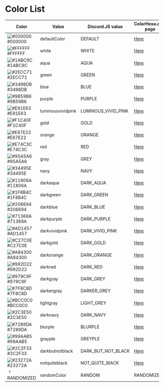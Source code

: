 # Color List

Color | Value | Discord.JS value | ColorHexa.com page
------|-------|------------------|-------------------
![#000000](https://placehold.it/15/000000/000000?text=+) #000000 | defaultColor | DEFAULT | [Here](https://www.colorhexa.com/000000)
![#FFFFFF](https://placehold.it/15/ffffff/000000?text=+) #FFFFFF | white | WHITE | [Here](https://www.colorhexa.com/ffffff)
![#1ABC9C](https://placehold.it/15/1abc9c/000000?text=+) #1ABC9C | aqua | AQUA | [Here](https://www.colorhexa.com/1abc9c)
![#2ECC71](https://placehold.it/15/2ecc71/000000?text=+) #2ECC71 | green | GREEN | [Here](https://www.colorhexa.com/2ecc71)
![#3498DB](https://placehold.it/15/3498db/000000?text=+) #3498DB | blue | BLUE | [Here](https://www.colorhexa.com/3498db)
![#9B59B6](https://placehold.it/15/9b59b6/000000?text=+) #9B59B6 | purple | PURPLE | [Here](https://www.colorhexa.com/9b59b6)
![#E91E63](https://placehold.it/15/e91e63/000000?text=+) #E91E63 | luminousvividpink | LUMINOUS_VIVID_PINK | [Here](https://www.colorhexa.com/e91e63)
![#F1C40F](https://placehold.it/15/f1c40f/000000?text=+) #F1C40F | gold | GOLD | [Here](https://www.colorhexa.com/f1c40f)
![#E67E22](https://placehold.it/15/e67e22/000000?text=+) #E67E22 | orange | ORANGE | [Here](https://www.colorhexa.com/e67e22)
![#E74C3C](https://placehold.it/15/e74c3c/000000?text=+) #E74C3C | red | RED | [Here](https://www.colorhexa.com/e74c3c)
![#95A5A6](https://placehold.it/15/95a5a6/000000?text=+) #95A5A6 | gray | GREY | [Here](https://www.colorhexa.com/95a5a6)
![#34495E](https://placehold.it/15/34495e/000000?text=+) #34495E | navy | NAVY | [Here](https://www.colorhexa.com/34495e)
![#11806A](https://placehold.it/15/11806a/000000?text=+) #11806A | darkaqua | DARK_AQUA | [Here](https://www.colorhexa.com/11806a)
![#1F8B4C](https://placehold.it/15/1f8b4c/000000?text=+) #1F8B4C | darkgreen | DARK_GREEN | [Here](https://www.colorhexa.com/1f8b4c)
![#206694](https://placehold.it/15/206694/000000?text=+) #206694 | darkblue | DARK_BLUE | [Here](https://www.colorhexa.com/206694)
![#71368A](https://placehold.it/15/71368a/000000?text=+) #71368A | darkpurple | DARK_PURPLE | [Here](https://www.colorhexa.com/71368a)
![#AD1457](https://placehold.it/15/ad1457/000000?text=+) #AD1457 | darkvividpink | DARK_VIVID_PINK | [Here](https://www.colorhexa.com/ad1457)
![#C27C0E](https://placehold.it/15/c27c0e/000000?text=+) #C27C0E | darkgold | DARK_GOLD | [Here](https://www.colorhexa.com/c27c0e)
![#A84300](https://placehold.it/15/a84300/000000?text=+) #A84300 | darkorange | DARK_ORANGE | [Here](https://www.colorhexa.com/a84300)
![#992D22](https://placehold.it/15/992d22/000000?text=+) #992D22 | darkred | DARK_RED | [Here](https://www.colorhexa.com/992d22)
![#979C9F](https://placehold.it/15/979c9f/000000?text=+) #979C9F | darkgray | DARK_GREY | [Here](https://www.colorhexa.com/979c9f)
![#7F8C8D](https://placehold.it/15/7f8c8d/000000?text=+) #7F8C8D | darkergray | DARKER_GREY | [Here](https://www.colorhexa.com/7f8c8d)
![#BCC0C0](https://placehold.it/15/bcc0c0/000000?text=+) #BCC0C0 | lightgray | LIGHT_GREY | [Here](https://www.colorhexa.com/bcc0c0)
![#2C3E50](https://placehold.it/15/2c3e50/000000?text=+) #2C3E50 | darknavy | DARK_NAVY | [Here](https://www.colorhexa.com/2c3e50)
![#7289DA](https://placehold.it/15/7289da/000000?text=+) #7289DA | blurple | BLURPLE | [Here](https://www.colorhexa.com/7289da)
![#99AAB5](https://placehold.it/15/99aab5/000000?text=+) #99AAB5 | grayple | GREYPLE | [Here](https://www.colorhexa.com/99aab5)
![#2C2F33](https://placehold.it/15/2c2f33/000000?text=+) #2C2F33 | darkbutnotblack | DARK_BUT_NOT_BLACK | [Here](https://www.colorhexa.com/2c2f33)
![#23272A](https://placehold.it/15/23272a/000000?text=+) #23272A | notquiteblack | NOT_QUITE_BlACK | [Here](https://www.colorhexa.com/23272a)
![RANDOMIZED](../img/random.png) RANDOMIZED | randomColor | RANDOM | RANDOMIZED
